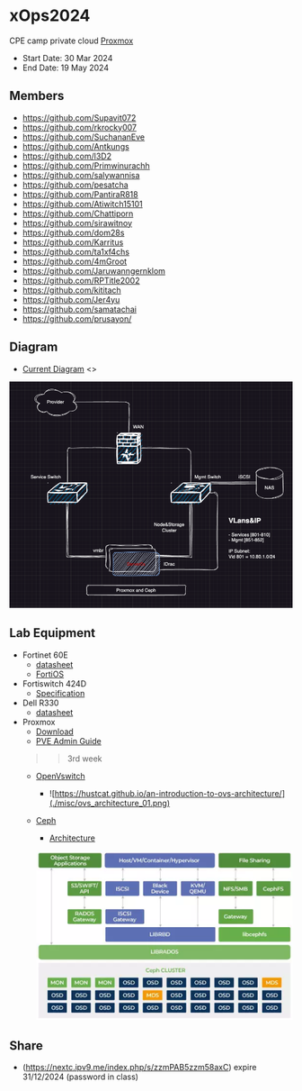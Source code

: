 # xOps2024
 CPE camp private cloud [Proxmox](https://www.proxmox.com/en/proxmox-virtual-environment/features)
 - Start Date: 30 Mar 2024
 - End Date: 19 May 2024

 ## Members
 - https://github.com/Supavit072
 - https://github.com/rkrocky007
 - https://github.com/SuchananEve
 - https://github.com/Antkungs
 - https://github.com/l3D2
 - https://github.com/Primwinurachh
 - https://github.com/salywannisa
 - https://github.com/pesatcha
 - https://github.com/PantiraR818
 - https://github.com/Atiwitch15101
 - https://github.com/Chattiporn
 - https://github.com/sirawitnoy
 - https://github.com/dom28s
 - https://github.com/Karritus
 - https://github.com/ta1xf4chs
 - https://github.com/4mGroot
 - https://github.com/Jaruwanngernklom
 - https://github.com/RPTitle2002
 - https://github.com/kititach
 - https://github.com/Jer4yu
 - https://github.com/samatachai
 - https://github.com/prusayon/

## Diagram

- [Current Diagram](https://viewer.diagrams.net/?tags=%7B%7D&highlight=0000ff&edit=_blank&layers=1&nav=1&title=proxmox24.drawio#Uhttps%3A%2F%2Fraw.githubusercontent.com%2Fpitimon%2FxOps2024%2Fmain%2Fmisc%2Fproxmox24.drawio#%7B%22pageId%22%3A%22ztWUro-rzghUD-m8kAbv%22%7D) <<Click here>>

![Diagram Lab](./misc/xOps_Dia01.png)

## Lab Equipment
- Fortinet 60E 
  - [datasheet](https://www.firewalls.com/pub/media/wysiwyg/datasheets/Fortinet/FG-FW-60E.pdf)
  - [FortiOS](https://docs.fortinet.com/product/fortigate/hardware)
- Fortiswitch 424D
  - [Specification](https://www.avfirewalls.com.au/FortiSwitch-424D.asp)
- Dell R330
  - [datasheet](https://i.dell.com/sites/csdocuments/Shared-Content_data-Sheets_Documents/en/aa/Dell_PowerEdge_R330_SpecSheet_final.pdf)
- Proxmox
  - [Download](https://www.proxmox.com/en/downloads)
  - [PVE Admin Guide](https://pve.proxmox.com/pve-docs/pve-admin-guide.html) 
  >> 3rd week 
  - [OpenVswitch](https://docs.openvswitch.org/en/latest/intro/what-is-ovs/)
    - ![https://hustcat.github.io/an-introduction-to-ovs-architecture/](./misc/ovs_architecture_01.png)
  
  - [Ceph](https://insujang.github.io/2020-08-30/introduction-to-ceph/)
    - [Architecture](https://docs.ceph.com/en/latest/architecture/)
  

    ![](./misc/Ceph-cluster_blog-storage.webp)
## Share
- (https://nextc.ipv9.me/index.php/s/zzmPAB5zzm58axC) expire 31/12/2024 (password in class)